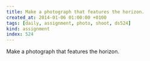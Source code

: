 ```yaml
---
title: Make a photograph that features the horizon.
created_at: 2014-01-06 01:00:00 +0100
tags: [daily, assignment, photo, shoot, ds524]
kind: assignment
index: 524
---
```


Make a photograph that features the horizon.
